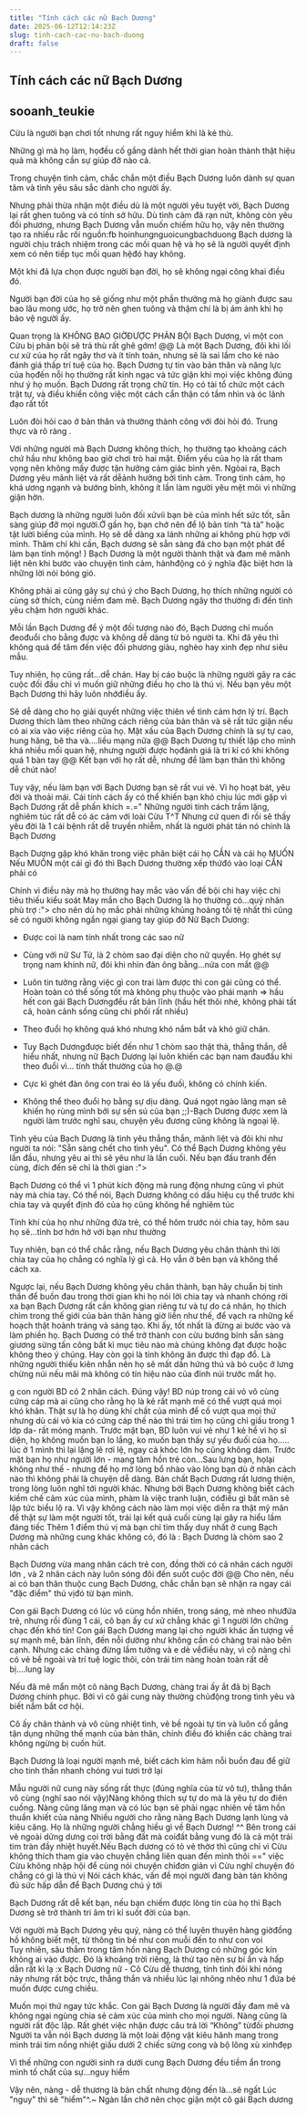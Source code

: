 ```yaml
---
title: "Tính cách các nữ Bạch Dương"
date: 2025-06-12T12:14:23Z
slug: tinh-cach-cac-nu-bach-duong
draft: false
---
```


## Tính cách các nữ Bạch Dương

## sooanh_teukie

Cừu là người bạn chơi tốt nhưng rất nguy hiểm khi là kẻ thù.

Những gì mà họ làm, họđều cố gắng dành hết thời gian hoàn thành thật hiệu quả mà không cần sự giúp đỡ nào cả.

Trong chuyện tình cảm, chắc chắn một điều Bạch Dương luôn dành sự quan tâm và tình yêu sâu sắc dành cho người ấy.

Nhưng phải thừa nhận một điều dù là một người yêu tuyệt vời, Bạch Dương lại rất ghen tuông và có tính sở hữu.
Dù tình cảm đã rạn nứt, không còn yêu đối phương, nhưng Bạch Dương vẫn muốn chiếm hữu họ, vậy nên thường tạo ra nhiều rắc rối 
nguồn:fb hoinhungnguoicungbachduong
Bạch dương là người chịu trách nhiệm trong các mối quan hệ và họ sẽ là người quyết định xem có nên tiếp tục mối quan hệđó hay không.

Một khi đã lựa chọn được người bạn đời, họ sẽ không ngại công khai điều đó.

Người bạn đời của họ sẽ giống như một phần thưởng mà họ giành được sau bao lâu mong ước, họ trở nên ghen tuông và thậm chí là bị ám ảnh khi họ bảo vệ người ấy.

Quan trọng là KHÔNG BAO GIỜĐƯỢC PHẢN BỘI Bạch Dương, vì một con Cừu bị phản bội sẽ trả thù rất ghê gớm! @@
Là một Bạch Dương, đôi khi lối cư xử của họ rất ngây thơ và ít tính toán, nhưng sẽ là sai lầm cho kẻ nào đánh giá thấp trí tuệ của họ. Bạch Dương tự tin vào bản thân và năng lực của họđến nỗi họ thường rất kinh ngạc và tức giận khi mọi việc không đúng như ý họ muốn.
Bạch Dương rất trọng chữ tín. Họ có tài tổ chức một cách trật tự, và điều khiển công việc một cách cẩn thận có tầm nhìn và óc lãnh đạo rất tốt

Luôn đòi hỏi cao ở bản thân và thường thành công với đòi hỏi đó.
Trung thực và rõ ràng .

Với những người mà Bạch Dương không thích, họ thường tạo khoảng cách chứ hầu như không bao giờ chơi trò hai mặt.
Điểm yếu của họ là rất tham vọng nên không mấy được tận hưởng cảm giác bình yên. Ngòai ra, Bạch Dương yêu mãnh liệt và rất dễảnh hưởng bởi tình cảm. Trong tình cảm, họ khá ương ngạnh và bướng bỉnh, không ít lần làm người yêu mệt mỏi vì những giận hờn.

Bạch dương là những người luôn đối xửvíi  bạn bè của mình hết sức tốt, sẵn sàng giúp đỡ mọi người.Ở gần họ, bạn chớ nên để lộ bản tính “tà tà” hoặc tật lười biếng của mình. Họ sẽ dễ dàng xa lánh những ai không phù hợp với mình.
Thâm chí khi cần, Bạch dương sẽ sẵn sàng đá cho bạn một phát để làm bạn tỉnh mộng! )
Bạch Dương là một người thành thật và đam mê mãnh liệt nên khi bước vào chuyện tình cảm, hànhđộng có ý nghĩa đặc biệt hơn là những lời nói bóng gió.

Không phải ai cũng gây sự chú ý cho Bạch Dương, họ thích những người có cùng sở thích, cùng niềm đam mê. Bạch Dương ngây thơ thường đi đến tình yêu chậm hơn người khác.

Mỗi lần Bạch Dương để ý một đối tượng nào đó, Bạch Dương chỉ muốn đeođuổi cho bằng được và không dễ dàng từ bỏ người ta. Khi đã yêu thì không quá để tâm đến việc đối phương giàu, nghèo hay xinh đẹp như siêu mẫu.

Tuy nhiên, họ cũng rất...dễ chán. Hay bị cáo buộc là những người gây ra các cuộc đối đầu chỉ vì muốn giữ những điều họ cho là thú vị. Nếu bạn yêu một Bạch Dương thì hãy luôn nhớđiều ấy.

Sẽ dễ dàng cho họ giải quyết những việc thiên về tình cảm hơn lý trí.
Bạch Dương thích làm theo những cách riêng của bản thân và sẽ rất tức giận nếu có ai xía vào việc riêng của họ. Mặt xấu của Bạch Dương chính là sự tự cao, hung hăng, bê tha và….liều mạng nữa @@
Bạch Dương tự thiết lập cho mình khá nhiều mối quan hệ, nhưng người được họđánh giá là tri kỉ có khi không quá 1 bàn tay @@
Kết bạn với họ rất dễ, nhưng để làm bạn thân thì không dễ chút nào!

Tuy vậy, nếu làm bạn với Bạch Dương bạn sẽ rất vui vẻ. Vì họ hoạt bát, yêu đời và thoải mái. Cái tính cách ấy có thể khiến bạn khó chịu lúc mới gặp vì Bạch Dương rất dễ phấn khích =.="
Những người tính cách trầm lặng, nghiêm túc rất dễ có ác cảm với loài Cừu T^T
Nhưng cứ quen đi rồi sẽ thấy yêu đời là 1 cái bệnh rất dễ truyền nhiễm, nhất là người phát tán nó chính là Bạch Dương 

Bạch Dương gặp khó khăn trong việc phân biệt cái họ CẦN và cái họ MUỐN
Nếu MUỐN một cái gì đó thì Bạch Dương thường xếp thứđó vào loại CẦN phải có

Chính vì điều này mà họ thường hay mắc vào vấn đề bội chi hay việc chi tiêu thiếu kiểu soát 
May mắn cho Bạch Dương là họ thường có...quý nhân phù trợ :"> cho nên dù họ mắc phải những khủng hoảng tồi tệ nhất thì cũng sẽ có người không ngần ngại giang tay giúp đỡ Nữ Bạch Dương:

- Được coi là nam tính nhất trong các sao nữ 
- Cùng với nữ Sư Tử, là 2 chòm sao đại diện cho nữ quyền. Họ ghét sự trọng nam khinh nữ, đôi khi nhìn đàn ông bằng…nửa con mắt @@ 

- Luôn tin tưởng rằng việc gì con trai làm được thì con gái cũng có thể. Hoàn toàn có thể sống tốt mà không phụ thuộc vào phái mạnh => hầu hết con gái Bạch Dươngđều rất bản lĩnh (hầu hết thôi nhé, không phải tất cả, hoàn cảnh sống cũng chi phối rất nhiều)

- Theo đuổi họ không quá khó nhưng khó nắm bắt và khó giữ chân.
- Tuy Bạch Dươngđược biết đến như 1 chòm sao thật thà, thẳng thắn, dễ hiểu nhất, nhưng nữ Bạch Dương lại luôn khiến các bạn nam đauđầu khi theo đuổi vì... tính thất thường của họ @.@

- Cực kì ghét đàn ông con trai ẻo lả yếu đuối, không có chính kiến.
- Không thể theo đuổi họ bằng sự dịu dàng. Quá ngọt ngào lãng mạn sẽ khiến họ rùng mình bởi sự sến sú của bạn ;;)-Bạch Dương được xem là người làm trước nghĩ sau, chuyện yêu đương cũng không là ngoại lệ.

Tình yêu của Bạch Dương là tình yêu thẳng thắn, mãnh liệt và đôi khi như người ta nói: "Sẵn sàng chết cho tình yêu". Có thể Bạch Dương không yêu lần đầu, nhưng yêu ai thì sẽ yêu như là lần cuối. Nếu bạn đấu tranh đến cùng, đích đến sẽ chỉ là thời gian :"> 

Bạch Dương có thể vì 1 phút kích động mà rung động nhưng cũng vì phút này mà chia tay. Có thể nói, Bạch Dương không có dấu hiệu cụ thể trước khi chia tay và quyết định đó của họ cũng không hề nghiêm túc

Tính khí của họ như những đứa trẻ, có thể hôm trước nói chia tay, hôm sau họ sẽ...tỉnh bơ hớn hở với bạn như thường 

Tuy nhiên, bạn có thể chắc rằng, nếu Bạch Dương yêu chân thành thì lời chia tay của họ chẳng có nghĩa lý gì cả.
Họ vẫn ở bên bạn và không thể cách xa.

Ngược lại, nếu Bạch Dương không yêu chân thành, bạn hãy chuẩn bị tinh thần để buồn đau trong thời gian khi họ nói lời chia tay và nhanh chóng rời xa bạn
Bạch Dương rất cần không gian riêng tư và tự do cá nhân, họ thích chìm trong thế giới của bản thân hàng giờ liền như thế, để vạch ra những kế hoạch thật hoành tráng và sáng tạo. Khi ấy, tốt nhất là đừng ai bước vào và làm phiền họ.
Bạch Dương có thể trở thành con cừu bướng bỉnh sẵn sàng giương sừng tấn công bất kì mục tiêu nào mà chúng không đạt được hoặc không theo ý chúng. Hay còn gọi là tính không ăn được thì đạp đổ. Là những người thiếu kiên nhẫn nên họ sẽ mất dần hứng thú và bỏ cuộc ở lưng chừng núi nếu mãi mà không có tín hiệu nào của đỉnh núi trước mắt họ.

g con người BD có 2 nhân cách. Đúng vậy!
BD núp trong cái vỏ vô cùng cứng cáp mà ai cũng cho rằng họ là kẻ rất mạnh mẽ có thể vượt quá mọi khó khăn. Thật sự là họ dùng khí chất của mình để cố vượt qua mọi thứ nhưng dù cái vỏ kia có cứng cáp thế nào thì trái tim họ cũng chỉ giấu trong 1 lớp da- rất mỏng manh. Trước mặt bạn, BD luôn vui vẻ như 1 kẻ hề vì họ sĩ diện, họ không muốn bạn lo lắng, ko muốn bạn thấy sự yếu đuối của họ..... lúc ở 1 mình thì lại lặng lẽ rơi lệ, ngay cả khóc lớn họ cũng không dám.
Trước mặt bạn họ như người lớn - mang tâm hồn trẻ còn...Sau lưng bạn, họlại không như thế - nhưng để họ mở lòng bổ nhào vào lòng bạn dù ở nhân cách nào thì không phải là chuyện dễ dàng.
Bản chất Bạch Dương rất lương thiện, trong lòng luôn nghĩ tới người khác. Nhưng bởi Bạch Dương không biết cách kiềm chế cảm xúc của mình, phàm là việc tranh luận, cóđiều gì bất mãn sẽ lập tức biểu lộ ra.
Vì vậy không cách nào làm mọi việc diễn ra thật mỹ mãn để thật sự làm một người tốt, trái lại kết quả cuối cùng lại gây ra hiểu lầm đáng tiếc
Thêm 1 điểm thú vị mà bạn chỉ tìm thấy duy nhất ở cung Bạch Dương mà những cung khác không có, đó là : Bạch Dương là chòm sao 2 nhân cách 

Bạch Dương vừa mang nhân cách trẻ con, đồng thời có cả nhân cách người lớn , và 2 nhân cách này luôn sóng đôi đến suốt cuộc đời @@
Cho nên, nếu ai có bạn thân thuộc cung Bạch Dương, chắc chắn bạn sẽ nhận ra ngay cái "đặc điểm" thú vịđó từ bạn mình.

Con gái Bạch Dương có lúc vô cùng hồn nhiên, trong sáng, mè nheo nhưđứa trẻ, nhưng rồi đùng 1 cái, cô bạn ấy cư xử chẳng khác gì 1 người lớn chững chạc đến khó tin!
Con gái Bạch Dương mang lại cho người khác ấn tượng về sự mạnh mẽ, bản lĩnh, đến nỗi dường như không cần có chàng trai nào bên cạnh.
Nhưng các chàng đừng lầm tưởng và e dè vềđiều này, vì cô nàng chỉ có vẻ bề ngoài và trí tuệ logic thôi, còn trái tim nàng hoàn toàn rất dễ bị….lung lay 

Nếu đã mê mẩn một cô nàng Bạch Dương, chàng trai ấy ắt đã bị Bạch Dương chinh phục. Bởi vì cô gái cung này thường chủđộng trong tình yêu và biết nắm bắt cơ hội.

Cô ấy chân thành và vô cùng nhiệt tình, vẻ bề ngoài tự tin và luôn cố gắng tận dụng những thế mạnh của bản thân, chính điều đó khiến các chàng trai không ngừng bị cuốn hút.

Bạch Dương là loại người mạnh mẽ, biết cách kìm hãm nỗi buồn đau để giữ cho tinh thần nhanh chóng vui tươi trở lại

Mẫu người nữ cung này sống rất thực (đúng nghĩa của từ vô tư), thẳng thắn vô cùng (nghĩ sao nói vậy)Nàng không thích sự tự do mà là yêu tự do điên cuồng. Nàng cũng lãng mạn và có lúc bạn sẽ phải ngạc nhiên về tâm hồn thuần khiết của nàng
Nhiều người cho rằng nàng Bạch Dương lạnh lùng và kiêu căng. Họ là những người chẳng hiểu gì về Bạch Dương! ^^ Bên trong cái vẻ ngoài dửng dưng coi trời bằng đất mà coiđất bằng vung đó là cả một trái tim tràn đầy nhiệt huyết.Nếu Bạch dương có tỏ vẻ thờơ thì cũng chỉ vì Cừu không thích tham gia vào chuyện chẳng liên quan đến mình thôi ==" việc Cừu không nhập hội để cùng nói chuyện chỉđơn giản vì Cừu nghĩ chuyện đó chẳng có gì là thú vị 
Nói cách khác, vấn đề mọi người đang bàn tán không đủ sức hấp dẫn để Bạch Dương chú ý tới

Bạch Dương rất dễ kết bạn, nếu bạn chiếm được lòng tin của họ thì Bạch Dương sẽ trở thành tri âm tri kỉ suốt đời của bạn.

Với người mà Bạch Dương yêu quý, nàng có thể luyên thuyên hàng giờđồng hồ không biết mệt, từ thông tin bé như con muỗi đến to như con voi  
Tuy nhiên, sâu thẳm trong tâm hồn nàng Bạch Dương có những góc kín không ai vào được. Đó là khoảng trời riêng, là thứ tạo nên sự bí ẩn và hấp dẫn rất kì lạ :x
Bạch Dương nữ - Cô Cừu dễ thương, tính tình đôi khi nóng nảy nhưng rất bộc trực, thẳng thắn và nhiều lúc lại nhõng nhẽo như 1 đứa bé muốn được cưng chiều.

Muốn mọi thứ ngay tức khắc. Con gái Bạch Dương là người đầy đam mê và không ngại ngùng chia sẻ cảm xúc của mình cho mọi người. Nàng cũng là người rất độc lập. Rất ghét việc nhận được câu trả lời “Không” từđối phương
Người ta vẫn nói Bạch dương là một loài động vật kiêu hãnh mang trong mình trái tim nồng nhiệt giấu dưới 2 chiếc sừng cong và bộ lông xù xinhđẹp

Vì thế những con người sinh ra dưới cung Bạch Dương đều tiềm ẩn trong mình tố chất của sự...nguy hiểm 

Vậy nên, nàng - dễ thương là bản chất nhưng động đến là...sẽ ngất  Lúc "nguy" thì sẽ "hiểm"^.~ Ngàn lần chớ nên chọc giận một cô gái Bạch dương